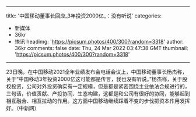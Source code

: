 
---
title: '中国移动董事长回应_3年投资2000亿_：没有听说'
categories: 
 - 新媒体
 - 36kr
 - 快讯
headimg: 'https://picsum.photos/400/300?random=3318'
author: 36kr
comments: false
date: Thu, 24 Mar 2022 03:47:38 GMT
thumbnail: 'https://picsum.photos/400/300?random=3318'
---

<div>   
23日晚，在中国移动2021全年业绩发布会电话会议上，中国移动董事长杨杰称，关于“中国移动3年投资2000亿这可能都是传言，我也没有听说。”杨杰称，关于股权投资，公司对外投资确实有一定规模，但是都是紧密围绕主业依法合规进行的，三句话，价值贡献、产投协同、生态构建，这都是和公司有很好的协同，能够起到相互融合、相互拉动的作用。这方面中国移动继续踩着不变的步伐把资本作用发挥好。（中新网）  
</div>
            